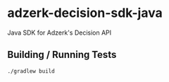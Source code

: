 # adzerk-decision-sdk-java

Java SDK for Adzerk's Decision API

## Building / Running Tests

```
./gradlew build
```